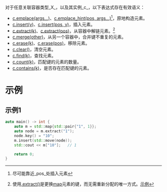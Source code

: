 对于任意关联容器类型_X_，以及其实例_c_，以下表达式存在有效语义：

* [c.emplace(args...)]()、[c.emplace_hint(pos, args...)]()[^1]，原地构造元素。
* [c.insert(v)]()、[c.insert(pos, v)]()，插入元素。
* [c.extract(k)]()、[c.extract(pos)]()，从容器中解链元素。[^2]
* [c.merge(other)]()，从另一个容器中，合并键不重复的元素。
* [c.erase(k)]()、[c.erase(pos)]()，移除元素。
* [c.clear()]()，清空元素。
* [c.find(k)]()，查找元素。
* [c.count(k)]()，匹配键的元素的数量。
* [c.contains(k)]()，是否存在匹配键的元素。

# 示例

## 示例1

```cpp
auto main() -> int {
    auto m = std::map{std::pair{"1", 1}};
    auto node = m.extract("1");
    node.key() = "10";
    m.insert(std::move(node));
    std::cout << m["10"];   // 1

    return 0;
}
```





[^1]:尽可能靠近_pos_处插入元素
[^2]:使用[.extract()]()是更换[map]()元素的键，而无需重新分配的唯一方式。[示例](#示例1)
